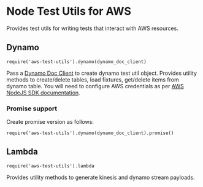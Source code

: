# Node Test Utils for AWS

Provides test utils for writing tests that interact with AWS resources.

## Dynamo

`require('aws-test-utils').dynamo(dynamo_doc_client)`

Pass a [Dynamo Doc Client](http://docs.aws.amazon.com/AWSJavaScriptSDK/latest/AWS/DynamoDB/DocumentClient.html) to create dynamo test util object. Provides utility methods to create/delete tables, load fixtures, get/delete items from dynamo table. You will need to configure AWS credentials as per [AWS NodeJS SDK documentation](http://aws.amazon.com/developers/getting-started/nodejs/).

### Promise support

Create promise version as follows:

`require('aws-test-utils').dynamo(dynamo_doc_client).promise()`

## Lambda

`require('aws-test-utils').lambda`

Provides utility methods to generate kinesis and dynamo stream payloads. 
